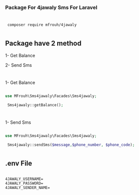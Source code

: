 ### Package For 4jawaly Sms For Laravel

#

```bash
 composer require mfrouh/4jawaly
```

#

## Package have 2 method

1- Get Balance

2- Send Sms

#

1- Get Balance

```php

use MFrouh\Sms4jawaly\Facades\Sms4jawaly;

 Sms4jawaly::getBalance();

```

#

1- Send Sms

```php

use MFrouh\Sms4jawaly\Facades\Sms4jawaly;

 Sms4jawaly::sendSms($message,$phone_number, $phone_code);

```

#

## .env File

```env

4JAWALY_USERNAME=
4JAWALY_PASSWORD=
4JAWALY_SENDER_NAME=

```
